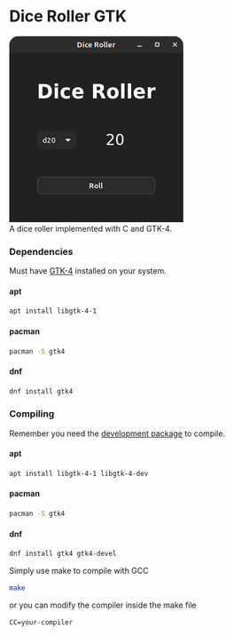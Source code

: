 # Dice Roller GTK
![](Example.png) <br>
A dice roller implemented with C and GTK-4.

### Dependencies
Must have [GTK-4](https://www.gtk.org/docs/installations/linux/) installed on your system.

#### apt
```bash
apt install libgtk-4-1
```

#### pacman
```bash
pacman -S gtk4
```

#### dnf
```bash
dnf install gtk4
```

### Compiling

Remember you need the [development package](https://www.gtk.org/docs/installations/linux/) to compile.

#### apt
```bash
apt install libgtk-4-1 libgtk-4-dev
```

#### pacman
```bash
pacman -S gtk4
```

#### dnf
```bash
dnf install gtk4 gtk4-devel
```

Simply use make to compile with GCC
```bash
make
```

or you can modify the compiler inside the make file
```make
CC=your-compiler
```

